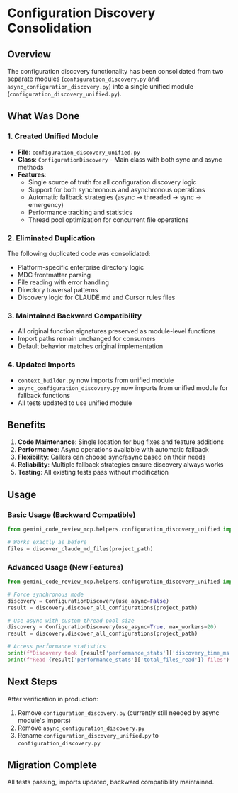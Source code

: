 # Configuration Discovery Consolidation

## Overview
The configuration discovery functionality has been consolidated from two separate modules (`configuration_discovery.py` and `async_configuration_discovery.py`) into a single unified module (`configuration_discovery_unified.py`).

## What Was Done

### 1. Created Unified Module
- **File**: `configuration_discovery_unified.py`
- **Class**: `ConfigurationDiscovery` - Main class with both sync and async methods
- **Features**:
  - Single source of truth for all configuration discovery logic
  - Support for both synchronous and asynchronous operations
  - Automatic fallback strategies (async → threaded → sync → emergency)
  - Performance tracking and statistics
  - Thread pool optimization for concurrent file operations

### 2. Eliminated Duplication
The following duplicated code was consolidated:
- Platform-specific enterprise directory logic
- MDC frontmatter parsing
- File reading with error handling
- Directory traversal patterns
- Discovery logic for CLAUDE.md and Cursor rules files

### 3. Maintained Backward Compatibility
- All original function signatures preserved as module-level functions
- Import paths remain unchanged for consumers
- Default behavior matches original implementation

### 4. Updated Imports
- `context_builder.py` now imports from unified module
- `async_configuration_discovery.py` now imports from unified module for fallback functions
- All tests updated to use unified module

## Benefits

1. **Code Maintenance**: Single location for bug fixes and feature additions
2. **Performance**: Async operations available with automatic fallback
3. **Flexibility**: Callers can choose sync/async based on their needs
4. **Reliability**: Multiple fallback strategies ensure discovery always works
5. **Testing**: All existing tests pass without modification

## Usage

### Basic Usage (Backward Compatible)
```python
from gemini_code_review_mcp.helpers.configuration_discovery_unified import discover_claude_md_files

# Works exactly as before
files = discover_claude_md_files(project_path)
```

### Advanced Usage (New Features)
```python
from gemini_code_review_mcp.helpers.configuration_discovery_unified import ConfigurationDiscovery

# Force synchronous mode
discovery = ConfigurationDiscovery(use_async=False)
result = discovery.discover_all_configurations(project_path)

# Use async with custom thread pool size
discovery = ConfigurationDiscovery(use_async=True, max_workers=20)
result = discovery.discover_all_configurations(project_path)

# Access performance statistics
print(f"Discovery took {result['performance_stats']['discovery_time_ms']}ms")
print(f"Read {result['performance_stats']['total_files_read']} files")
```

## Next Steps

After verification in production:
1. Remove `configuration_discovery.py` (currently still needed by async module's imports)
2. Remove `async_configuration_discovery.py` 
3. Rename `configuration_discovery_unified.py` to `configuration_discovery.py`

## Migration Complete
All tests passing, imports updated, backward compatibility maintained.